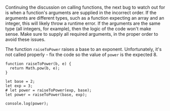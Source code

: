 Continuing the discussion on calling functions, the next bug to watch out for is when a function's arguments are supplied in the
incorrect order. If the arguments are different types, such as a function expecting an array and an integer, this will likely throw a
runtime error. If the arguments are the same type (all integers, for example), then the logic of the code won't make sense. Make sure
to supply all required arguments, in the proper order to avoid these issues.

The function `raiseToPower` raises a base to an exponent. Unfortunately, it's not called properly - fix the code so the value of
`power` is the expected 8.

```
function raiseToPower(b, e) {
  return Math.pow(b, e);
}

let base = 2;
let exp = 3;
# let power = raiseToPower(exp, base);
let power = raiseToPower(base, exp);

console.log(power);
```
